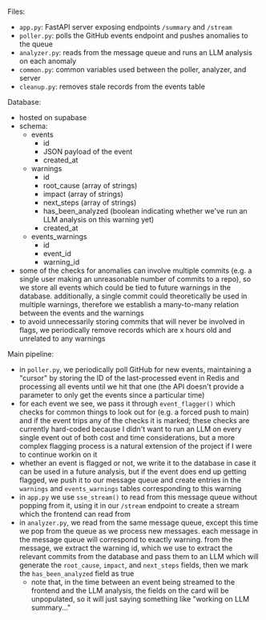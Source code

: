 Files:

- `app.py`: FastAPI server exposing endpoints `/summary` and `/stream`
- `poller.py`: polls the GitHub events endpoint and pushes anomalies to the queue
- `analyzer.py`: reads from the message queue and runs an LLM analysis on each anomaly
- `common.py`: common variables used between the poller, analyzer, and server
- `cleanup.py`: removes stale records from the events table

Database:

- hosted on supabase
- schema:
  - events
    - id
    - JSON payload of the event
    - created_at
  - warnings
    - id
    - root_cause (array of strings)
    - impact (array of strings)
    - next_steps (array of strings)
    - has_been_analyzed (boolean indicating whether we've run an LLM analysis on this warning yet)
    - created_at
  - events_warnings
    - id
    - event_id
    - warning_id
- some of the checks for anomalies can involve multiple commits (e.g. a single user making an unreasonable number of commits to a repo), so we store all events which could be tied to future warnings in the database. additionally, a single commit could theoretically be used in multiple warnings, therefore we establish a many-to-many relation between the events and the warnings
- to avoid unnecessarily storing commits that will never be involved in flags, we periodically remove records which are x hours old and unrelated to any warnings

Main pipeline:

- in `poller.py`, we periodically poll GitHub for new events, maintaining a "cursor" by storing the ID of the last-processed event in Redis and processing all events until we hit that one (the API doesn't provide a parameter to only get the events since a particular time)
- for each event we see, we pass it through `event_flagger()` which checks for common things to look out for (e.g. a forced push to main) and if the event trips any of the checks it is marked; these checks are currently hard-coded because I didn't want to run an LLM on every single event out of both cost and time considerations, but a more complex flagging process is a natural extension of the project if I were to continue workin on it
- whether an event is flagged or not, we write it to the database in case it can be used in a future analysis, but if the event does end up getting flagged, we push it to our message queue and create entries in the `warnings` and `events_warnings` tables corresponding to this warning
- in `app.py` we use `sse_stream()` to read from this message queue without popping from it, using it in our `/stream` endpoint to create a stream which the frontend can read from
- in `analyzer.py`, we read from the same message queue, except this time we pop from the queue as we process new messages. each message in the message queue will correspond to exactly warning. from the message, we extract the warning id, which we use to extract the relevant commits from the database and pass them to an LLM which will generate the `root_cause`, `impact`, and `next_steps` fields, then we mark the `has_been_analyzed` field as true
  - note that, in the time between an event being streamed to the frontend and the LLM analysis, the fields on the card will be unpopulated, so it will just saying something like "working on LLM summary..."
